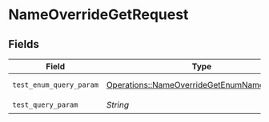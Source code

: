 # NameOverrideGetRequest


## Fields

| Field                                                                                                     | Type                                                                                                      | Required                                                                                                  | Description                                                                                               | Example                                                                                                   |
| --------------------------------------------------------------------------------------------------------- | --------------------------------------------------------------------------------------------------------- | --------------------------------------------------------------------------------------------------------- | --------------------------------------------------------------------------------------------------------- | --------------------------------------------------------------------------------------------------------- |
| `test_enum_query_param`                                                                                   | [Operations::NameOverrideGetEnumNameOverride](../../models/operations/nameoverridegetenumnameoverride.md) | :heavy_check_mark:                                                                                        | An enum type                                                                                              | value3                                                                                                    |
| `test_query_param`                                                                                        | *String*                                                                                                  | :heavy_check_mark:                                                                                        | N/A                                                                                                       | example                                                                                                   |